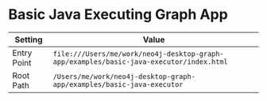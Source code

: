 # Basic Java Executing Graph App

| Setting | Value |
|---------|-------|
| Entry Point | `file:///Users/me/work/neo4j-desktop-graph-app/examples/basic-java-executor/index.html` |
| Root Path | `/Users/me/work/neo4j-desktop-graph-app/examples/basic-java-executor` |
